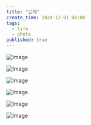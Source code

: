 ```yaml
---
title: "公司"
create_time: 2024-12-01 00:00
tags:
  - life
  - photo
published: true
---
```


![Image](/2024-12-22-company2/1.jpeg)

![Image](/2024-12-22-company2/2.jpeg)

![Image](/2024-12-22-company2/3.jpeg)

![Image](/2024-12-22-company2/4.jpeg)

[//]: # (![Image]&#40;/2024-12-22-company2/5.jpeg&#41;)

[//]: # (![Image]&#40;/2024-12-22-company2/6.jpeg&#41;)

[//]: # (![Image]&#40;/2024-12-22-company2/7.jpeg&#41;)

![Image](/2024-12-22-company2/8.jpeg)

[//]: # (![Image]&#40;/2024-12-22-company2/9.jpeg&#41;)

[//]: # (![Image]&#40;/2024-12-22-company2/10.jpeg&#41;)

![Image](/2024-12-22-company2/11.jpeg)

[//]: # (![Image]&#40;/2024-12-22-company2/12.jpeg&#41;)

[//]: # (![Image]&#40;/2024-12-22-company2/13.jpeg&#41;)
